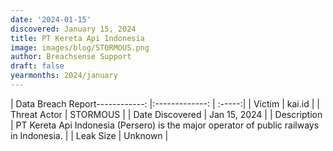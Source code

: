 ```yaml
---
date: '2024-01-15'
discovered: January 15, 2024
title: PT Kereta Api Indonesia
image: images/blog/STORMOUS.png
author: Breachsense Support
draft: false
yearmonths: 2024/january
---
```


| Data Breach Report------------:     |:-------------:    | :-----:|
| Victim      | kai.id      | 
| Threat Actor      | STORMOUS      | 
| Date Discovered      | Jan 15, 2024      | 
| Description      | PT Kereta Api Indonesia (Persero) is the major operator of public railways in Indonesia.      | 
| Leak Size      | Unknown      | 

